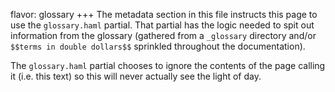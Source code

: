 flavor: glossary
+++
The metadata section in this file instructs this page to use the `glossary.haml` partial. That partial has the logic needed to spit out information from the glossary (gathered from a `_glossary` directory and/or `$$terms in double dollars$$` sprinkled throughout the documentation).

The `glossary.haml` partial chooses to ignore the contents of the page calling it (i.e. this text) so this will never actually see the light of day.